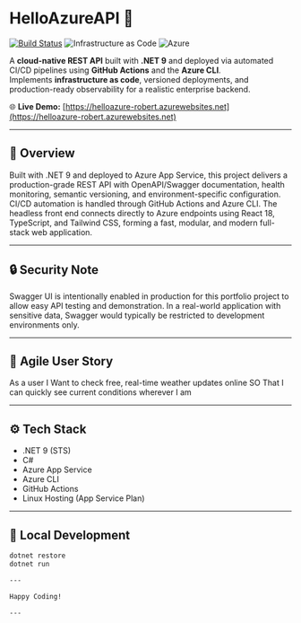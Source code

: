# HelloAzureAPI 🚀  
[![Build Status](https://github.com/Cossra/HelloAzureAPI/actions/workflows/azure-deploy.yml/badge.svg)](https://github.com/Cossra/HelloAzureAPI/actions/workflows/azure-deploy.yml)
![Infrastructure as Code](https://img.shields.io/badge/Infra-as--Code-success?logo=azuredevops&logoColor=white)
![Azure](https://img.shields.io/badge/Hosted%20on-Azure%20App%20Service-blue?logo=microsoftazure&logoColor=white)

A **cloud-native REST API** built with **.NET 9** and deployed via automated CI/CD pipelines using **GitHub Actions** and the **Azure CLI**.  
Implements **infrastructure as code**, versioned deployments, and production-ready observability for a realistic enterprise backend.

🌐 **Live Demo:** [https://helloazure-robert.azurewebsites.net](https://helloazure-robert.azurewebsites.net)

---

## 🧠 Overview  
Built with .NET 9 and deployed to Azure App Service, this project delivers a production-grade REST API with OpenAPI/Swagger documentation, health monitoring, semantic versioning, and environment-specific configuration. CI/CD automation is handled through GitHub Actions and Azure CLI. The headless front end connects directly to Azure endpoints using React 18, TypeScript, and Tailwind CSS, forming a fast, modular, and modern full-stack web application.

---

## 🔒 Security Note
Swagger UI is intentionally enabled in production for this portfolio project to allow easy API testing and demonstration. In a real-world application with sensitive data, Swagger would typically be restricted to development environments only.

---

## 🧩 Agile User Story
As a user
I Want to check free, real-time weather updates online
SO That I can quickly see current conditions wherever I am

---

## ⚙️ Tech Stack  
- .NET 9 (STS)  
- C#  
- Azure App Service  
- Azure CLI  
- GitHub Actions  
- Linux Hosting (App Service Plan)

---

## 🧩 Local Development  

```bash
dotnet restore
dotnet run

---

Happy Coding!

---

